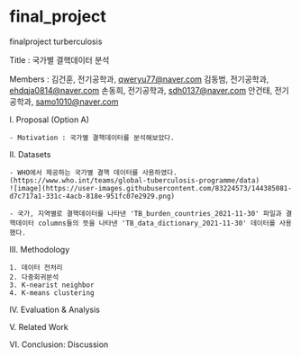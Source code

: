 # final_project
finalproject turberculosis

Title : 국가별 결핵데이터 분석

Members : 김건훈, 전기공학과, qweryu77@naver.com
          김동범, 전기공학과, ehdqja0814@naver.com
          손동희, 전기공학과, sdh0137@naver.com
          안건태, 전기공학과, samo1010@naver.com
          
          
I. Proposal (Option A)

    - Motivation : 국가별 결핵데이터를 분석해보았다.
    
II. Datasets
    
    - WHO에서 제공하는 국가별 결핵 데이터를 사용하였다. (https://www.who.int/teams/global-tuberculosis-programme/data)
    ![image](https://user-images.githubusercontent.com/83224573/144385081-d7c717a1-331c-4acb-818e-951fc07e2929.png)

    - 국가, 지역별로 결핵데이터를 나타낸 'TB_burden_countries_2021-11-30' 파일과 결핵데이터 columns들의 뜻을 나타낸 'TB_data_dictionary_2021-11-30' 데이터를 사용했다.
    
    
III. Methodology
    
    1. 데이터 전처리
    2. 다중회귀분석
    3. K-nearist neighbor
    4. K-means clustering
    
IV. Evaluation & Analysis

V. Related Work

VI. Conclusion: Discussion

